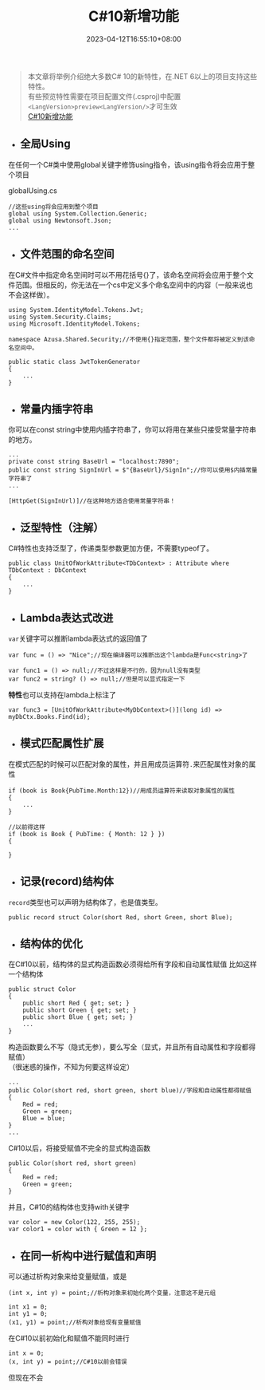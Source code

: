 ﻿---
title: "C#10新增功能"
date: 2023-04-12T16:55:10+08:00
tags: ["C#基础"]
categories: ["C#"]
series: []
---

> 本文章将举例介绍绝大多数C# 10的新特性，在.NET 6以上的项目支持这些特性。  
有些预览特性需要在项目配置文件(.csproj)中配置`<LangVersion>preview<LangVersion/>`才可生效  
[C#10新增功能](https://learn.microsoft.com/zh-cn/dotnet/csharp/whats-new/csharp-10)  

- ## 全局Using
在任何一个C#类中使用global关键字修饰using指令，该using指令将会应用于整个项目

globalUsing.cs
```
//这些using将会应用到整个项目
global using System.Collection.Generic;
global using Newtonsoft.Json;
...
```

- ## 文件范围的命名空间
在C#文件中指定命名空间时可以不用花括号{}了，该命名空间将会应用于整个文件范围。但相反的，你无法在一个cs中定义多个命名空间中的内容（一般来说也不会这样做）。

```
using System.IdentityModel.Tokens.Jwt;
using System.Security.Claims;
using Microsoft.IdentityModel.Tokens;

namespace Azusa.Shared.Security;//不使用{}指定范围，整个文件都将被定义到该命名空间中。

public static class JwtTokenGenerator
{
    ...
}
```

- ## 常量内插字符串
你可以在const string中使用内插字符串了，你可以将用在某些只接受常量字符串的地方。
```
...
private const string BaseUrl = "localhost:7890";
public const string SignInUrl = $"{BaseUrl}/SignIn";//你可以使用$内插常量字符串了
...

[HttpGet(SignInUrl)]//在这种地方适合使用常量字符串！

```

- ## 泛型特性（注解）
C#特性也支持泛型了，传递类型参数更加方便，不需要typeof了。
```
public class UnitOfWorkAttribute<TDbContext> : Attribute where TDbContext : DbContext
{
    ...
}
```

- ## Lambda表达式改进
`var`关键字可以推断lambda表达式的返回值了
```
var func = () => "Nice";//现在编译器可以推断出这个lambda是Func<string>了

var func1 = () => null;//不过这样是不行的，因为null没有类型
var func2 = string? () => null;//但是可以显式指定一下
```

**特性**也可以支持在lambda上标注了
```
var func3 = [UnitOfWorkAttribute<MyDbContext>()](long id) => myDbCtx.Books.Find(id);
```

- ## 模式匹配属性扩展
在模式匹配的时候可以匹配对象的属性，并且用成员运算符`.`来匹配属性对象的属性
```
if (book is Book{PubTime.Month:12})//用成员运算符来读取对象属性的属性
{
    ...
}

//以前得这样
if (book is Book { PubTime: { Month: 12 } })
{
    
}
```

- ## 记录(record)结构体
`record`类型也可以声明为结构体了，也是值类型。
```
public record struct Color(short Red, short Green, short Blue);
```

- ## 结构体的优化
在C#10以前，结构体的显式构造函数必须得给所有字段和自动属性赋值
比如这样一个结构体
```
public struct Color
{
    public short Red { get; set; }
    public short Green { get; set; }
    public short Blue { get; set; }
    ...
}
```
构造函数要么不写（隐式无参），要么写全（显式，并且所有自动属性和字段都得赋值）  
（很迷惑的操作，不知为何要这样设定）
```
...
public Color(short red, short green, short blue)//字段和自动属性都得赋值
{
    Red = red;
    Green = green;
    Blue = blue;
}
...
```
C#10以后，将接受赋值不完全的显式构造函数
```
public Color(short red, short green)
{
    Red = red;
    Green = green;
}
```
并且，C#10的结构体也支持with关键字
```
var color = new Color(122, 255, 255);
var color1 = color with { Green = 12 };
```

- ## 在同一析构中进行赋值和声明
可以通过析构对象来给变量赋值，或是
```
(int x, int y) = point;//析构对象来初始化两个变量，注意这不是元组

int x1 = 0;
int y1 = 0;
(x1, y1) = point;//析构对象给现有变量赋值
```

在C#10以前初始化和赋值不能同时进行
```
int x = 0;
(x, int y) = point;//C#10以前会错误
```
但现在不会
